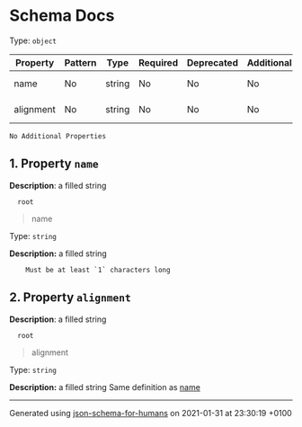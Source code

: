 # Schema Docs

Type: `object`

| Property | Pattern | Type | Required | Deprecated | Additional | Description |
| -------- | ------- | ---- | -------- | ---------- | ---------- | ----------- |
|name|No|string|No|No| No|a filled string|
|alignment|No|string|No|No| No|a filled string|
`No Additional Properties`

## <a name="name"></a> 1. Property `name`

**Description**:  a filled string

      root
 >   name

Type: `string`

**Description:** a filled string

        Must be at least `1` characters long

## <a name="alignment"></a> 2. Property `alignment`

**Description**:  a filled string

      root
 >   alignment

Type: `string`

**Description:** a filled string
        Same definition as [name](#name)

----------------------------------------------------------------------------------------------------------------------------
Generated using [json-schema-for-humans](https://github.com/coveooss/json-schema-for-humans) on 2021-01-31 at 23:30:19 +0100